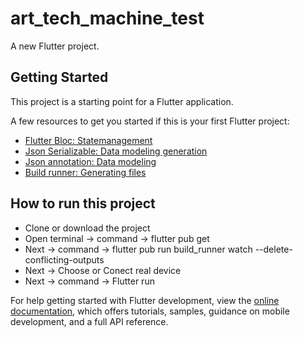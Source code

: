 # art_tech_machine_test

A new Flutter project.

## Getting Started

This project is a starting point for a Flutter application.

A few resources to get you started if this is your first Flutter project:

- [Flutter Bloc: Statemanagement](https://pub.dev/packages/flutter_bloc)
- [Json Serializable: Data modeling generation](https://pub.dev/packages/json_serializable)
- [Json annotation: Data modeling](https://pub.dev/packages/json_annotation)
- [Build runner: Generating files](https://pub.dev/packages/build_runner)

## How to run this project

- Clone or download the project
- Open terminal -> command -> flutter pub get
- Next -> command -> flutter pub run build_runner watch --delete-conflicting-outputs
- Next -> Choose or Conect real device
- Next -> command ->  Flutter run


For help getting started with Flutter development, view the
[online documentation](https://docs.flutter.dev/), which offers tutorials,
samples, guidance on mobile development, and a full API reference.
